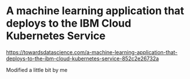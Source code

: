 # A machine learning application that deploys to the IBM Cloud Kubernetes Service
  
https://towardsdatascience.com/a-machine-learning-application-that-deploys-to-the-ibm-cloud-kubernetes-service-852c2e26732a

Modified a little bit by me
